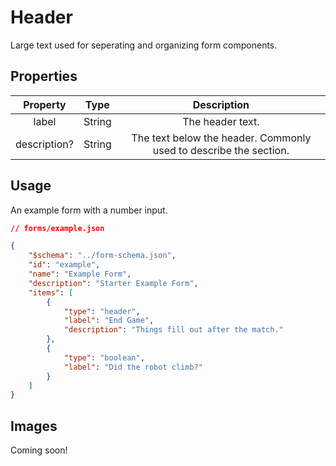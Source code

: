 # Header
Large text used for seperating and organizing form components.

## Properties

|   Property   |  Type  |                            Description                            |
|:------------:|:------:|:-----------------------------------------------------------------:|
|     label    | String |                          The header text.                         |
| description? | String | The text below the header. Commonly used to describe the section. |

## Usage
An example form with a number input.
```json
// forms/example.json

{
    "$schema": "../form-schema.json",
    "id": "example",
    "name": "Example Form",
    "description": "Starter Example Form",
    "items": [
        {
            "type": "header",
            "label": "End Game",
            "description": "Things fill out after the match."
        },
        {
            "type": "boolean",
            "label": "Did the robot climb?"
        }
    ]
}
```

## Images
Coming soon!
